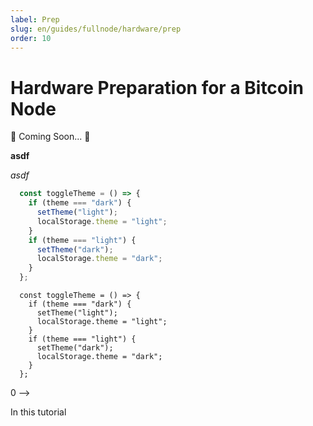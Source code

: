 ```yaml
---
label: Prep
slug: en/guides/fullnode/hardware/prep
order: 10
---
```


# Hardware Preparation for a Bitcoin Node

🚧 Coming Soon... 🚧

**asdf**

*asdf*

```js
  const toggleTheme = () => {
    if (theme === "dark") {
      setTheme("light");
      localStorage.theme = "light";
    }
    if (theme === "light") {
      setTheme("dark");
      localStorage.theme = "dark";
    }
  };
```

```
  const toggleTheme = () => {
    if (theme === "dark") {
      setTheme("light");
      localStorage.theme = "light";
    }
    if (theme === "light") {
      setTheme("dark");
      localStorage.theme = "dark";
    }
  };
```



0
⟶

In this tutorial
